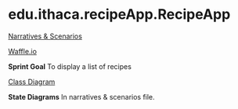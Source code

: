 # edu.ithaca.recipeApp.RecipeApp

[Narratives & Scenarios](https://docs.google.com/document/d/1FErwj0r6H3sooWhP-GS69keH9Yd82cZMn4ozyKQOiTQ/edit)

[Waffle.io](https://waffle.io/jburger424/RecipeApp)

**Sprint Goal**
To display a list of recipes

[Class Diagram](https://drive.google.com/file/d/17bLiDXqb09FB6eHTXCG1tmpFz7SE5Dyr/view?usp=sharing)

**State Diagrams**
In narratives & scenarios file.
